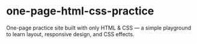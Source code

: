 # one-page-html-css-practice
One-page practice site built with only HTML &amp; CSS — a simple playground to learn layout, responsive design, and CSS effects.
